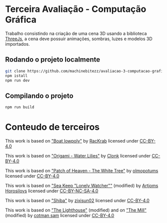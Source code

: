 # Terceira Avaliação - Computação Gráfica
Trabalho consistindo na criação de uma cena 3D usando a biblioteca [ThreeJs](https://github.com/mrdoob/three.js/), a cena deve possuir animações, sombras, luzes e modelos 3D importados.

## Rodando o projeto localmente

```bash
git clone https://github.com/machinebitezz/avaliacao-3-computacao-grafica.git
npm istall
npm run dev
```

## Compilando o projeto

```bash
npm run build
```

# Conteudo de terceiros
This work is based on ["Boat lowpoly"](https://sketchfab.com/3d-models/boat-lowpoly-7d9569d4f7f74e6aa2674e6c53c8c618) by [RacKrab](https://sketchfab.com/RacKrab) licensed under [CC-BY-4.0](http://creativecommons.org/licenses/by/4.0/)

This work is based on ["Origami - Water Lilies"](https://sketchfab.com/3d-models/origami-water-lilies-b02aeabe3e0b461cb214c90e5a6b3b75) by [Clonk](https://sketchfab.com/Clonk) licensed under [CC-BY-4.0](http://creativecommons.org/licenses/by/4.0/)

This work is based on ["Patch of Heaven - The White Tree"](https://sketchfab.com/3d-models/patch-of-heaven-the-white-tree-c57f1d68456348238ecf40f80f3fb3be) by [olmopotums](https://sketchfab.com/olmopotums) licensed under [CC-BY-4.0](http://creativecommons.org/licenses/by/4.0/)

This work is based on ["Sea Keep "Lonely Watcher""](https://sketchfab.com/3d-models/sea-keep-lonely-watcher-09a15a0c14cb4accaf060a92bc70413d) (modified) by [Artjoms Horosilovs](https://sketchfab.com/Artjoms_Horosilovs) licensed under [CC-BY-NC-SA-4.0](http://creativecommons.org/licenses/by-nc-sa/4.0/)

This work is based on ["Shiba"](https://sketchfab.com/3d-models/shiba-faef9fe5ace445e7b2989d1c1ece361c) by [zixisun02](https://sketchfab.com/zixisun51) licensed under [CC-BY-4.0](http://creativecommons.org/licenses/by/4.0/)

This work is based on ["The Lighthouse"](https://sketchfab.com/3d-models/the-lighthouse-1a85945dd2a840f594bf6cb003176a54) (modified) and on ["The Mill"](https://sketchfab.com/3d-models/the-mill-485266e0d43e46a7bc7850d3d957571a) (modified) by [cotman sam](https://sketchfab.com/cotman_sam) licensed under [CC-BY-4.0](http://creativecommons.org/licenses/by/4.0/)